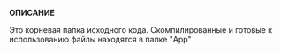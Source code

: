 
**ОПИСАНИЕ**

Это корневая папка исходного кода. Скомпилированные и готовые к использованию файлы находятся в папке "App"
